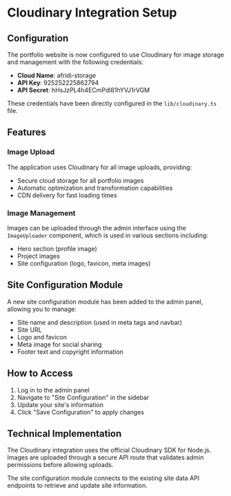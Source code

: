 # Cloudinary Integration Setup

## Configuration

The portfolio website is now configured to use Cloudinary for image storage and management with the following credentials:

- **Cloud Name**: afridi-storage
- **API Key**: 925252225862794
- **API Secret**: hHsJzPL4h4ECmPdl81hYVJ1rVGM

These credentials have been directly configured in the `lib/cloudinary.ts` file.

## Features

### Image Upload

The application uses Cloudinary for all image uploads, providing:

- Secure cloud storage for all portfolio images
- Automatic optimization and transformation capabilities
- CDN delivery for fast loading times

### Image Management

Images can be uploaded through the admin interface using the `ImageUploader` component, which is used in various sections including:

- Hero section (profile image)
- Project images
- Site configuration (logo, favicon, meta images)

## Site Configuration Module

A new site configuration module has been added to the admin panel, allowing you to manage:

- Site name and description (used in meta tags and navbar)
- Site URL
- Logo and favicon
- Meta image for social sharing
- Footer text and copyright information

## How to Access

1. Log in to the admin panel
2. Navigate to "Site Configuration" in the sidebar
3. Update your site's information
4. Click "Save Configuration" to apply changes

## Technical Implementation

The Cloudinary integration uses the official Cloudinary SDK for Node.js. Images are uploaded through a secure API route that validates admin permissions before allowing uploads.

The site configuration module connects to the existing site data API endpoints to retrieve and update site information.